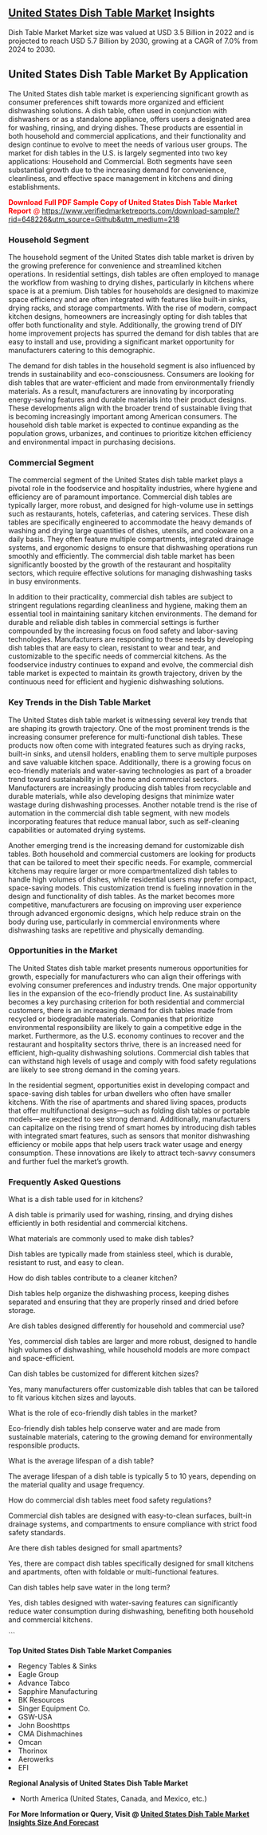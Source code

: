 <h2><a href="https://www.verifiedmarketreports.com/download-sample/?rid=648226&amp;utm_source=Github&amp;utm_medium=218" target="_blank">United States Dish Table Market</a> Insights</h2><p>Dish Table Market Market size was valued at USD 3.5 Billion in 2022 and is projected to reach USD 5.7 Billion by 2030, growing at a CAGR of 7.0% from 2024 to 2030.</p><p> <h2>United States Dish Table Market By Application</h2> <p>The United States dish table market is experiencing significant growth as consumer preferences shift towards more organized and efficient dishwashing solutions. A dish table, often used in conjunction with dishwashers or as a standalone appliance, offers users a designated area for washing, rinsing, and drying dishes. These products are essential in both household and commercial applications, and their functionality and design continue to evolve to meet the needs of various user groups. The market for dish tables in the U.S. is largely segmented into two key applications: Household and Commercial. Both segments have seen substantial growth due to the increasing demand for convenience, cleanliness, and effective space management in kitchens and dining establishments. <p><span class=""><span style="color: #ff0000;"><strong>Download Full PDF Sample Copy of United States Dish Table Market Report</strong> @ </span><a href="https://www.verifiedmarketreports.com/download-sample/?rid=648226&amp;utm_source=Github&amp;utm_medium=218" target="_blank">https://www.verifiedmarketreports.com/download-sample/?rid=648226&amp;utm_source=Github&amp;utm_medium=218</a></span></p></p> <h3>Household Segment</h3> <p>The household segment of the United States dish table market is driven by the growing preference for convenience and streamlined kitchen operations. In residential settings, dish tables are often employed to manage the workflow from washing to drying dishes, particularly in kitchens where space is at a premium. Dish tables for households are designed to maximize space efficiency and are often integrated with features like built-in sinks, drying racks, and storage compartments. With the rise of modern, compact kitchen designs, homeowners are increasingly opting for dish tables that offer both functionality and style. Additionally, the growing trend of DIY home improvement projects has spurred the demand for dish tables that are easy to install and use, providing a significant market opportunity for manufacturers catering to this demographic. <p>The demand for dish tables in the household segment is also influenced by trends in sustainability and eco-consciousness. Consumers are looking for dish tables that are water-efficient and made from environmentally friendly materials. As a result, manufacturers are innovating by incorporating energy-saving features and durable materials into their product designs. These developments align with the broader trend of sustainable living that is becoming increasingly important among American consumers. The household dish table market is expected to continue expanding as the population grows, urbanizes, and continues to prioritize kitchen efficiency and environmental impact in purchasing decisions.</p> <h3>Commercial Segment</h3> <p>The commercial segment of the United States dish table market plays a pivotal role in the foodservice and hospitality industries, where hygiene and efficiency are of paramount importance. Commercial dish tables are typically larger, more robust, and designed for high-volume use in settings such as restaurants, hotels, cafeterias, and catering services. These dish tables are specifically engineered to accommodate the heavy demands of washing and drying large quantities of dishes, utensils, and cookware on a daily basis. They often feature multiple compartments, integrated drainage systems, and ergonomic designs to ensure that dishwashing operations run smoothly and efficiently. The commercial dish table market has been significantly boosted by the growth of the restaurant and hospitality sectors, which require effective solutions for managing dishwashing tasks in busy environments. <p>In addition to their practicality, commercial dish tables are subject to stringent regulations regarding cleanliness and hygiene, making them an essential tool in maintaining sanitary kitchen environments. The demand for durable and reliable dish tables in commercial settings is further compounded by the increasing focus on food safety and labor-saving technologies. Manufacturers are responding to these needs by developing dish tables that are easy to clean, resistant to wear and tear, and customizable to the specific needs of commercial kitchens. As the foodservice industry continues to expand and evolve, the commercial dish table market is expected to maintain its growth trajectory, driven by the continuous need for efficient and hygienic dishwashing solutions.</p> <h3>Key Trends in the Dish Table Market</h3> <p>The United States dish table market is witnessing several key trends that are shaping its growth trajectory. One of the most prominent trends is the increasing consumer preference for multi-functional dish tables. These products now often come with integrated features such as drying racks, built-in sinks, and utensil holders, enabling them to serve multiple purposes and save valuable kitchen space. Additionally, there is a growing focus on eco-friendly materials and water-saving technologies as part of a broader trend toward sustainability in the home and commercial sectors. Manufacturers are increasingly producing dish tables from recyclable and durable materials, while also developing designs that minimize water wastage during dishwashing processes. Another notable trend is the rise of automation in the commercial dish table segment, with new models incorporating features that reduce manual labor, such as self-cleaning capabilities or automated drying systems.</p> <p>Another emerging trend is the increasing demand for customizable dish tables. Both household and commercial customers are looking for products that can be tailored to meet their specific needs. For example, commercial kitchens may require larger or more compartmentalized dish tables to handle high volumes of dishes, while residential users may prefer compact, space-saving models. This customization trend is fueling innovation in the design and functionality of dish tables. As the market becomes more competitive, manufacturers are focusing on improving user experience through advanced ergonomic designs, which help reduce strain on the body during use, particularly in commercial environments where dishwashing tasks are repetitive and physically demanding.</p> <h3>Opportunities in the Market</h3> <p>The United States dish table market presents numerous opportunities for growth, especially for manufacturers who can align their offerings with evolving consumer preferences and industry trends. One major opportunity lies in the expansion of the eco-friendly product line. As sustainability becomes a key purchasing criterion for both residential and commercial customers, there is an increasing demand for dish tables made from recycled or biodegradable materials. Companies that prioritize environmental responsibility are likely to gain a competitive edge in the market. Furthermore, as the U.S. economy continues to recover and the restaurant and hospitality sectors thrive, there is an increased need for efficient, high-quality dishwashing solutions. Commercial dish tables that can withstand high levels of usage and comply with food safety regulations are likely to see strong demand in the coming years. <p>In the residential segment, opportunities exist in developing compact and space-saving dish tables for urban dwellers who often have smaller kitchens. With the rise of apartments and shared living spaces, products that offer multifunctional designs—such as folding dish tables or portable models—are expected to see strong demand. Additionally, manufacturers can capitalize on the rising trend of smart homes by introducing dish tables with integrated smart features, such as sensors that monitor dishwashing efficiency or mobile apps that help users track water usage and energy consumption. These innovations are likely to attract tech-savvy consumers and further fuel the market’s growth.</p> <h3>Frequently Asked Questions</h3> <p>What is a dish table used for in kitchens?</p> <p>A dish table is primarily used for washing, rinsing, and drying dishes efficiently in both residential and commercial kitchens.</p> <p>What materials are commonly used to make dish tables?</p> <p>Dish tables are typically made from stainless steel, which is durable, resistant to rust, and easy to clean.</p> <p>How do dish tables contribute to a cleaner kitchen?</p> <p>Dish tables help organize the dishwashing process, keeping dishes separated and ensuring that they are properly rinsed and dried before storage.</p> <p>Are dish tables designed differently for household and commercial use?</p> <p>Yes, commercial dish tables are larger and more robust, designed to handle high volumes of dishwashing, while household models are more compact and space-efficient.</p> <p>Can dish tables be customized for different kitchen sizes?</p> <p>Yes, many manufacturers offer customizable dish tables that can be tailored to fit various kitchen sizes and layouts.</p> <p>What is the role of eco-friendly dish tables in the market?</p> <p>Eco-friendly dish tables help conserve water and are made from sustainable materials, catering to the growing demand for environmentally responsible products.</p> <p>What is the average lifespan of a dish table?</p> <p>The average lifespan of a dish table is typically 5 to 10 years, depending on the material quality and usage frequency.</p> <p>How do commercial dish tables meet food safety regulations?</p> <p>Commercial dish tables are designed with easy-to-clean surfaces, built-in drainage systems, and compartments to ensure compliance with strict food safety standards.</p> <p>Are there dish tables designed for small apartments?</p> <p>Yes, there are compact dish tables specifically designed for small kitchens and apartments, often with foldable or multi-functional features.</p> <p>Can dish tables help save water in the long term?</p> <p>Yes, dish tables designed with water-saving features can significantly reduce water consumption during dishwashing, benefiting both household and commercial kitchens.</p> ```</p><p><strong>Top United States Dish Table Market Companies</strong></p><div data-test-id=""><p><li>Regency Tables & Sinks</li><li> Eagle Group</li><li> Advance Tabco</li><li> Sapphire Manufacturing</li><li> BK Resources</li><li> Singer Equipment Co.</li><li> GSW-USA</li><li> John Booshttps</li><li> CMA Dishmachines</li><li> Omcan</li><li> Thorinox</li><li> Aerowerks</li><li> EFI</li></p><div><strong>Regional Analysis of&nbsp;United States Dish Table Market</strong></div><ul><li dir="ltr"><p dir="ltr">North America&nbsp;(United States, Canada, and Mexico, etc.)</p></li></ul><p><strong>For More Information or Query, Visit @&nbsp;</strong><strong><a href="https://www.verifiedmarketreports.com/product/dish-table-market/?utm_source=Github&amp;utm_medium=218" target="_blank">United States Dish Table Market Insights Size And Forecast</a></strong></p></div>
